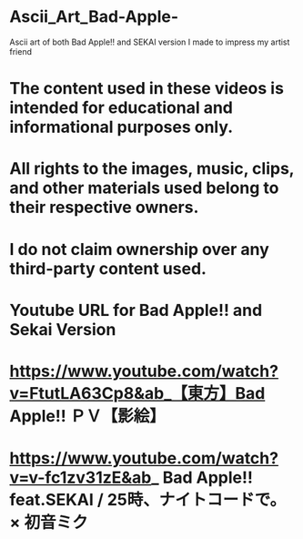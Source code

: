 # Ascii_Art_Bad-Apple-
Ascii art of both Bad Apple!! and SEKAI version I made to impress my artist friend

# The content used in these videos is intended for educational and informational purposes only. 
# All rights to the images, music, clips, and other materials used belong to their respective owners. 
# I do not claim ownership over any third-party content used.

# Youtube URL for Bad Apple!! and Sekai Version
# https://www.youtube.com/watch?v=FtutLA63Cp8&ab_【東方】Bad Apple!! ＰＶ【影絵】
# https://www.youtube.com/watch?v=v-fc1zv31zE&ab_ Bad Apple!! feat.SEKAI / 25時、ナイトコードで。 × 初音ミク
